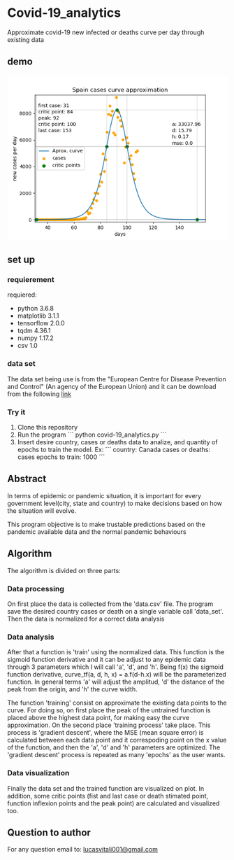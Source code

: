 # Covid-19_analytics

Approximate covid-19 new infected or deaths curve per day through existing data

## demo
![Canada cases approximate curve][logo]

[logo]: https://github.com/fourofclubs001/Covid-19_analytics/blob/master/Spain_cases_curve.png "Spain cases approximate curve"
## set up

### requierement
requiered: 
- python 3.6.8
- matplotlib 3.1.1
- tensorflow 2.0.0
- tqdm 4.36.1
- numpy 1.17.2
- csv 1.0

### data set
The data set being use is from the "European Centre for Disease Prevention and Control" (An agency of the European Union) and it can be download from the following [link](https://www.ecdc.europa.eu/en/publications-data/download-todays-data-geographic-distribution-covid-19-cases-worldwide)

### Try it
1. Clone this repository
2. Run the program
´´´
python covid-19_analytics.py
´´´
3. Insert desire country, cases or deaths data to analize, and quantity of epochs to train the model. Ex:
´´´
country: Canada
cases or deaths: cases
epochs to train: 1000
´´´

## Abstract
In terms of epidemic or pandemic situation, it is important for every government level(city, state and country) to make decisions based on how the situation will evolve.

This program objective is to make trustable predictions based on the pandemic available data and the normal pandemic behaviours

## Algorithm
The algorithm is divided on three parts:

### Data processing
On first place the data is collected from the 'data.csv' file. The program save the desired country cases or death on a single variable call 'data_set'. Then the data is normalized for a correct data analysis

### Data analysis
After that a function is 'train' using the normalized data. This function is the sigmoid function derivative and it can be adjust to any epidemic data through 3 parameters which I will call 'a', 'd', and 'h'. Being f(x) the sigmoid function derivative, curve_tf(a, d, h, x) = a.f(d-h.x) will be the parameterized function.
In general terms 'a' will adjust the amplitud, 'd' the distance of the peak from the origin, and 'h' the curve width.

The function 'training' consist on approximate the existing data points to the curve. For doing so, on first place the peak of the untrained function is placed above the highest data point, for making easy the curve approximation. On the second place 'training process' take place. This process is 'gradient descent', where the MSE (mean square error) is calculated between each data point and it correspoding point on the x value of the function, and then the 'a', 'd' and 'h' parameters are optimized. The 'gradient descent' process is repeated as many 'epochs' as the user wants.

### Data visualization
Finally the data set and the trained function are visualized on plot. In addition, some critic points (fist and last case or death stimated point, function inflexion points and the peak point) are calculated and visualized too.

## Question to author
For any question email to: lucasvitali001@gmail.com